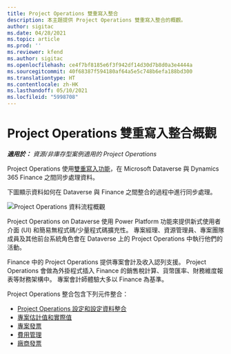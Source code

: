 ```yaml
---
title: Project Operations 雙重寫入整合
description: 本主題提供 Project Operations 雙重寫入整合的概觀。
author: sigitac
ms.date: 04/28/2021
ms.topic: article
ms.prod: ''
ms.reviewer: kfend
ms.author: sigitac
ms.openlocfilehash: ce4f7bf8185e6f3f942df14d30d7b8d0a3e4444a
ms.sourcegitcommit: 40f68387f594180af64a5e5c748b6efa188bd300
ms.translationtype: HT
ms.contentlocale: zh-HK
ms.lasthandoff: 05/10/2021
ms.locfileid: "5998708"
---
```

# <a name="project-operations-dual-write-integration-overview"></a>Project Operations 雙重寫入整合概觀

_**適用於：** 資源/非庫存型案例適用的 Project Operations_

Project Operations 使用[雙重寫入功能](/dynamics365/fin-ops-core/dev-itpro/data-entities/dual-write/dual-write-home-page)，在 Microsoft Dataverse 與 Dynamics 365 Finance 之間同步處理資料。

下圖顯示資料如何在 Dataverse 與 Finance 之間整合的過程中進行同步處理。

![Project Operations 資料流程概觀](./media/ProjectOperationsFlows.jpg)

Project Operations on Dataverse 使用 Power Platform 功能來提供新式使用者介面 (UI) 和簡易無程式碼/少量程式碼擴充性。 專案經理、資源管理員、專案團隊成員及其他前台系統角色會在 Dataverse 上的 Project Operations 中執行他們的活動。

Finance 中的 Project Operations 提供專案會計及收入認列支援。 Project Operations 會做為外掛程式插入 Finance 的銷售稅計算、貨幣匯率、財務維度報表等財務架構中。 專案會計師體驗大多以 Finance 為基準。

Project Operations 整合包含下列元件整合：


- [Project Operations 設定和設定資料整合](resource-dual-write-setup-integration.md) 
- [專案估計值和實際值](resource-dual-write-estimates-actuals.md)
- [專案發票](resource-dual-write-project-invoice.md)
- [費用管理](resource-dual-write-expense.md)
- [廠商發票](resource-dual-write-vendor-invoice.md)
